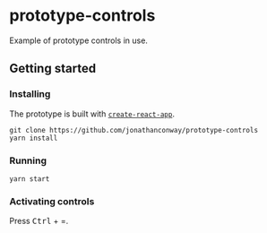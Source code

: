 # prototype-controls

Example of prototype controls in use.

## Getting started

### Installing

The prototype is built with [`create-react-app`](https://github.com/facebookincubator/create-react-app).

```
git clone https://github.com/jonathanconway/prototype-controls
yarn install
```

### Running

`yarn start`

### Activating controls

Press <kbd>Ctrl</kbd> + <kdb>=</kdb>.